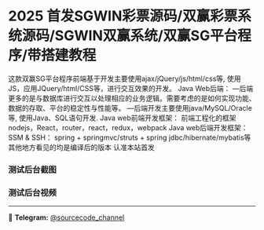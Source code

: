 # 2025 首发SGWIN彩票源码/双赢彩票系统源码/SGWIN双赢系统/双赢SG平台程序/带搭建教程

这款双赢SG平台程序前端基于开发主要使用ajax/jQuery/js/html/css等, 使用JS，应用JQuery/html/CSS等，进行交互效果的开发。 Java Web后端： —后端更多的是与数据库进行交互以处理相应的业务逻辑。需要考虑的是如何实现功能、数据的存取、平台的稳定性与性能等。 —后端开发主要使用java/MySQL/Oracle等, 使用Java、SQL语句开发.
Java web前端开发框架： 前端工程化的框架nodejs，React，router，react，redux，webpack
Java web后端开发框架： SSM & SSH： spring + springmvc/struts + spring jdbc/hibernate/mybatis等
其他地方看见的均是编译后的版本 认准本站首发


### 测试后台截图



### 测试后台视频


---
📢 **Telegram:** [@sourcecode_channel](https://t.me/sourcecode_channel)
